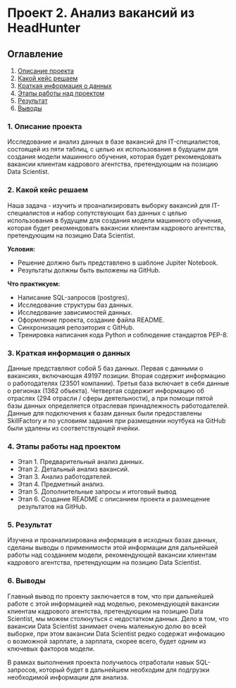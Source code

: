 # Проект 2. Анализ вакансий из HeadHunter
## Оглавление
1. [Описание проекта](#1-описание-проекта)
2. [Какой кейс решаем](#2-какой-кейс-решаем)
3. [Краткая информация о данных](#3-краткая-информация-о-данных)
4. [Этапы работы над проектом](#4-этапы-работы-над-проектом)
5. [Результат](#5-результат)
6. [Выводы](#6-выводы)

### 1. Описание проекта
Исследование и анализ данных в базе вакансий для IT-специалистов, состоящей из пяти таблиц, с целью их использования в будущем для создания модели машинного обучения, которая будет рекомендовать вакансии клиентам кадрового агентства, претендующим на позицию Data Scientist.

### 2. Какой кейс решаем
Наша задача - изучить и проанализировать выборку вакансий для IT-специалистов и набор сопутствующих баз данных с целью использования в будущем для создания модели машинного обучения, которая будет рекомендовать вакансии клиентам кадрового агентства, претендующим на позицию Data Scientist.

**Условия:**
* Решение должно быть представлено в шаблоне Jupiter Notebook.
* Результаты должны быть выложены на GitHub.

**Что практикуем:**
* Написание SQL-запросов (postgres).
* Исследование структуры баз данных.
* Исследование зависимостей данных.
* Оформление проекта, создание файла README.
* Синхронизация репозитория с GitHub.
* Тренировка написания кода Python и соблюдение стандартов PEP-8.

### 3. Краткая информация о данных
Данные представляют собой 5 баз данных. Первая с данными о вакансиях, включающая 49197 позиции. Вторая содержит информацию о работодателях (23501 компании). Третья база включает в себя данные о регионах (1362 объекта). Четвертая содержит информацию об отраслях (294 отрасли / сферы деятельности), а при помощи пятой базы данных определяется отраслевая принадлежность работодателей.
Данные для подключения к базам данных были предоставлены SkillFactory и по условиям задания при размещении ноутбука на GitHub были удалены из соответствующей ячейки.

### 4. Этапы работы над проектом
* Этап 1. Предварительный анализ данных.
* Этап 2. Детальный анализ вакансий.
* Этап 3. Анализ работодателей.
* Этап 4. Предметный анализ.
* Этап 5. Дополнительные запросы и итоговый вывод
* Этап 6. Создание README с описанием проекта и размещение результатов на GitHub.

### 5. Результат
Изучена и проанализирована информация в исходных базах данных, сделаны выводы о применимости этой информации для дальнейшей работы над созданием модели, рекомендующей вакансии клиентам кадрового агентства, претендующим на позицию Data Scientist.

### 6. Выводы
Главный вывод по проекту заключается в том, что при дальнейшей работе с этой информацией над моделью, рекомендующей вакансии клиентам кадрового агентства, претендующим на позицию Data Scientist, мы можем столкнуться с недостатком данных. Дело в том, что вакансии Data Scientist занимает очень маленькую долю во всей выборке, при этом вакансии Data Scientist редко содержат инфомацию о возможной зарплате, а зарплата, скорее всего, будет одним из ключевых факторов модели.

В рамках выполнения проекта получилось отработали навык SQL-запросов, который будет в дальнейшем необходим для подгрузки необходимой информации для анализа.